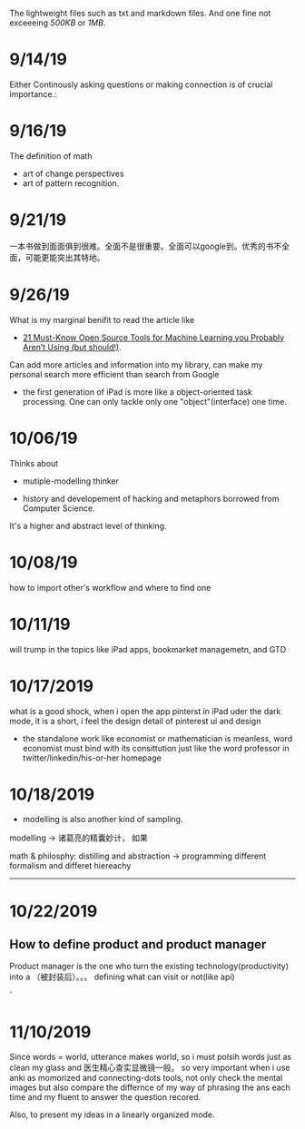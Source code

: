 The lightweight files such as txt and markdown files. And one fine not exceeeing *500KB* or *1MB*.

# 9/14/19

Either Continously asking questions or making connection is of crucial importance.:


# 9/16/19

The definition of math 

- art of change perspectives 
- art of pattern recognition.


# 9/21/19

一本书做到面面俱到很难。全面不是很重要。全面可以google到。优秀的书不全面，可能更能突出其特地。



# 9/26/19

What is my marginal benifit to read the article like

 - [21 Must-Know Open Source Tools for Machine Learning you Probably Aren’t Using (but should!)](https://medium.com/analytics-vidhya/21-must-know-open-source-tools-for-machine-learning-you-probably-arent-using-but-should-f605b94d9b06).

Can add more articles and information into my library, can make my personal search more efficient than search from Google


- the first generation of iPad is more like a object-oriented task processing. One can only tackle only one "object"(interface) one time.


# 10/06/19

Thinks about 

- mutiple-modelling thinker

- history and developement of hacking and metaphors borrowed from Computer Science.


It's a higher and abstract level of thinking.



# 10/08/19

how to import other's workflow and where to find one 




# 10/11/19

 will trump in the topics like iPad apps, bookmarket managemetn, and GTD



# 10/17/2019

what is a good shock, when i open the app pinterst in iPad uder the dark mode, it is a short, i feel the design detail of pinterest ui and design


- the standalone work like economist or mathematician is meanless, word economist must bind with its consittution just like the word professor in twitter/linkedin/his-or-her homepage





# 10/18/2019


- modelling is also another kind of sampling. 
 
modelling -> 诸葛亮的精囊妙计， 如果





math & philosphy: distilling and abstraction -> programming different formalism and differet hiereachy






---





# 10/22/2019

## How to define product and product manager

Product manager is the one who turn the existing technology(productivity) into a （被封装后）。。。 defining what can visit or not(like api)

`



# 11/10/2019

Since words = world, utterance makes world, so i must polsih words just as clean my glass and 医生精心查实显微镜一般。 so very important when i use anki as momorized and connecting-dots tools, not only check the mental images but also compare the differnce of my way of phrasing the ans each time and my fluent to answer the question recored.

Also, to present my ideas in a linearly organized mode.

